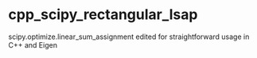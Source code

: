 # cpp_scipy_rectangular_lsap
scipy.optimize.linear_sum_assignment edited for straightforward usage in C++ and Eigen
